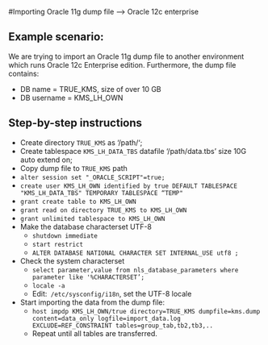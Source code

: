 #Importing Oracle 11g dump file —> Oracle 12c enterprise

## Example scenario:
We are trying to import an Oracle 11g dump file to another environment which runs Oracle 12c Enterprise edition.
Furthermore, the dump file contains:
- DB name = TRUE_KMS, size of over 10 GB
- DB username = KMS_LH_OWN


## Step-by-step instructions

- Create directory `TRUE_KMS` as ‘/path/‘;
- Create tablespace `KMS_LH_DATA_TBS` datafile ‘/path/data.tbs’ size 10G auto extend on;
- Copy dump file to `TRUE_KMS` path
- `alter session set "_ORACLE_SCRIPT"=true;`
- `create user KMS_LH_OWN identified by true DEFAULT TABLESPACE "KMS_LH_DATA_TBS" TEMPORARY TABLESPACE “TEMP"`
- `grant create table to KMS_LH_OWN`
- `grant read on directory TRUE_KMS to KMS_LH_OWN`
- `grant unlimited tablespace to KMS_LH_OWN`
- Make the database characterset UTF-8
	- `shutdown immediate`
	- `start restrict`
	- `ALTER DATABASE NATIONAL CHARACTER SET INTERNAL_USE utf8 ;`
- Check the system characterset
	- `select parameter,value from nls_database_parameters where parameter like '%CHARACTERSET’;`
	- `locale -a`
	- Edit:` /etc/sysconfig/i18n`, set the UTF-8 locale
- Start importing the data from the dump file:
 	- `host impdp KMS_LH_OWN/true directory=TRUE_KMS dumpfile=kms.dump content=data_only logfile=import_data.log EXCLUDE=REF_CONSTRAINT tables=group_tab,tb2,tb3,..`
 	- Repeat until all tables are transferred.